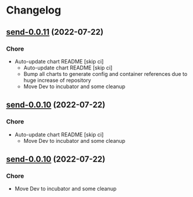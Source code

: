 # Changelog



## [send-0.0.11](https://github.com/truecharts/apps/compare/projectsend-3.0.20...send-0.0.11) (2022-07-22)

### Chore

- Auto-update chart README [skip ci]
  - Auto-update chart README [skip ci]
  - Bump all charts to generate config and container references due to huge increase of repository
  - Move Dev to incubator and some cleanup




## [send-0.0.10](https://github.com/truecharts/apps/compare/projectsend-3.0.20...send-0.0.10) (2022-07-22)

### Chore

- Auto-update chart README [skip ci]
  - Move Dev to incubator and some cleanup




## [send-0.0.10](https://github.com/truecharts/apps/compare/projectsend-3.0.20...send-0.0.10) (2022-07-22)

### Chore

- Move Dev to incubator and some cleanup
